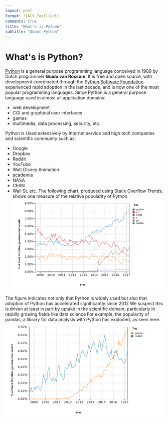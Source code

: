 ```yaml
---
layout: post
Format: ![Alt Text](url)
comments: true
title: "What's is Python"
subtitle: "About Python"
---
```



# What's is Python?

[Python](https://www.python.org/) is a general purpose programming language conceived in 1989 by Dutch programmer **Guido van Rossum**.
It is free and open source, with development coordinated through the [Python Software Foundation](https://www.python.org/psf/) 
experienced rapid adoption in the last decade, and is now one of the most popular programming languages. Since Python is a 
general purpose language used in almost all application  domains:

* web development
* CGI and graphical user interfaces
* games
* multimedia, data processing, security, etc. 

Python is Used extensively by Internet service and high tech companies and scientific community such as:
* Google
* Dropbox
* Reddit
* YouTube
* Walt Disney Animation
* academia
* NASA
* CERN
* Wall St. etc.
The following chart, produced using Stack Overflow Trends, shows one measure of the relative popularity of Python
![relative popularity of Python](/img/python_vs_rest.png)


The figure indicates not only that Python is widely used but also that adoption of Python has accelerated significantly since 2012
We suspect this is driven at least in part by uptake in the scientific domain, particularly in rapidly growing fields like data science
For example, the popularity of pandas, a library for data analysis with Python has exploded, as seen here.
![(The corresponding time path for MATLAB is shown for comparison)](/img/pandas_vs_matlab.png)

